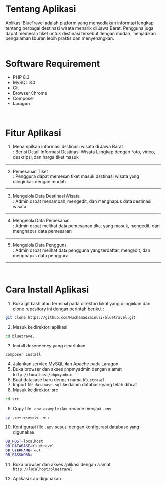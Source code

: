 # Tentang Aplikasi
Aplikasi BlueTravel adalah platform yang menyediakan informasi lengkap tentang berbagai destinasi wisata menarik di Jawa Barat. Pengguna juga dapat memesan tiket untuk destinasi tersebut dengan mudah, menjadikan pengalaman liburan lebih praktis dan menyenangkan.
<br />
<br />

# Software Requirement
* PHP 8.3
* MySQL 8.0
* Git
* Browser Chrome
* Composer
* Laragon
<br />

# Fitur Aplikasi
1. Menampilkan informasi destinasi wisata di Jawa Barat <br />
   : Berisi Detail Informasi Destinasi Wisata Lengkap dengan Foto, video, deskripsi, dan harga tiket masuk
<hr />

2. Pemesanan Tiket <br />
   : Pengguna dapat memesan tiket masuk destinasi wisata yang diinginkan dengan mudah
<hr />


3. Mengelola Data Destinasi Wisata <br />
   : Admin dapat menambah, mengedit, dan menghapus data destinasi wisata
<hr />

4. Mengelola Data Pemesanan <br />
   : Admin dapat melihat data pemesanan tiket yang masuk, mengedit, dan menghapus data pemesanan
<hr />

5. Mengelola Data Pengguna <br />
   : Admin dapat melihat data pengguna yang terdaftar, mengedit, dan menghapus data pengguna
<hr />
<br />

# Cara Install Aplikasi

1. Buka git bash atau terminal pada direktori lokal yang diinginkan dan clone repository ini dengan perintah berikut :
```bash
git clone https://github.com/MuchamadZainuri/bluetravel.git
```
2. Masuk ke direktori aplikasi
```bash
cd bluetravel
```
3. Install dependency yang diperlukan
```bash
composer install
```
4. Jalankan service MySQL dan Apache pada Laragon
5. Buka browser dan akses phpmyadmin dengan alamat `http://localhost/phpmyadmin`
6. Buat database baru dengan nama `bluetravel`
7. Import file `database.sql` ke dalam database yang telah dibuat
8. Masuk ke direktori src
```bash
cd src
```
9. Copy file `.env.example` dan rename menjadi `.env`
```bash
cp .env.example .env
```
10. Konfigurasi file `.env` sesuai dengan konfigurasi database yang digunakan
```bash
DB_HOST=localhost
DB_DATABASE=bluetravel
DB_USERNAME=root
DB_PASSWORD=
```
11. Buka browser dan akses aplikasi dengan alamat `http://localhost/bluetravel`
    
12. Aplikasi siap digunakan
